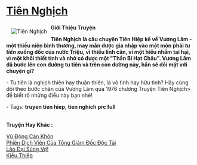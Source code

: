 <a href="https://utruyen.com/tien-nghich/4466/" title="Tiên Nghịch"><h1>Tiên Nghịch</h1></a><div style="display:table"><img align="right" style="float: left; padding: 10px;" src="https://utruyen.com/images/story/200x260/tien-nghich.jpg" alt="Tiên Nghịch"><b>Giới Thiệu Truyện</b><p></p><strong><strong>Tiên Nghịch</strong> là câu chuyện Tiên Hiệp kể về Vương Lâm - một thiếu niên bình thường, may mắn được gia nhập vào một môn phái <em>tu tiên</em> xuống dốc của nước Triệu, vì thiếu linh căn, vì một hiểu nhầm tai hại, vì một khối thiết tinh và nhờ có được một "Thần Bí Hạt Châu". Vương Lâm đã bước lên con đường tu tiên và trên con đường này, hắn sẽ đối mặt với chuyện gì?</strong><p></p> - Tu tiên là nghịch thiên hay thuận thiên, là vô tình hay hữu tình? Hãy cùng dõi theo bước chân của Vương Lâm qua 1976 chương Truyện Tiên Nghịch> để biết rõ những điều này bạn nhé!<p></p> - Tags: <strong>truyen tien hiep</strong>, <strong>tien nghich prc full</strong></div><p><br><b>Truyện Hay Khác :</b></p><a href="https://utruyen.com/vu-dong-can-khon/1842/" alt="Vũ Động Càn Khôn">Vũ Động Càn Khôn</a><br/><a href="https://truyenhot2020.wordpress.com/2019/12/11/phien-dich-vien-cua-tong-giam-doc-doc-tai/" alt="Phiên Dịch Viên Của Tổng Giám Đốc Độc Tài">Phiên Dịch Viên Của Tổng Giám Đốc Độc Tài</a><br/><a href="https://truyenhot2020.wordpress.com/2019/12/11/lao-dai-sung-vo/" alt="Lão Đại Sủng Vợ!">Lão Đại Sủng Vợ!</a><br/><a href="https://github.com/quanluxury/truyenhot/tree/master/truyenhay/15782/" alt="Kiều Thiếp">Kiều Thiếp</a><br/>